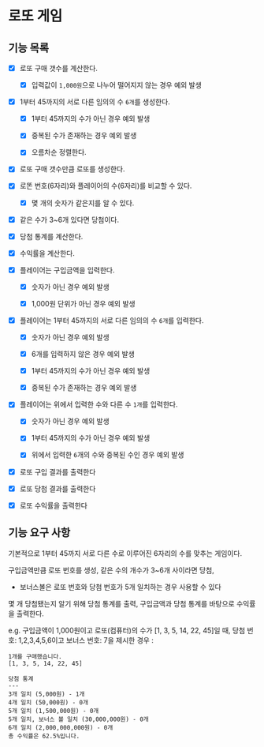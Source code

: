 # 로또 게임

## 기능 목록
- [x] 로또 구매 갯수를 계산한다.
    - [x] 입력값이 `1,000원`으로 나누어 떨어지지 않는 경우 예외 발생


- [x] 1부터 45까지의 서로 다른 임의의 수 `6개`를 생성한다.
    - [x] 1부터 45까지의 수가 아닌 경우 예외 발생
    - [x] 중복된 수가 존재하는 경우 예외 발생
    - [x] 오름차순 정렬한다.


- [x] 로또 구매 갯수만큼 로또를 생성한다.


- [x] 로똔 번호(6자리)와 플레이어의 수(6자리)를 비교할 수 있다.
  - [x] 몇 개의 숫자가 같은지를 알 수 있다.


- [x] 같은 수가 3~6개 있다면 당첨이다.


- [x] 당첨 통계를 계산한다.


- [x] 수익률을 계산한다.


- [x] 플레이어는 구입금액을 입력한다.
  - [x] 숫자가 아닌 경우 예외 발생
  - [x] 1,000원 단위가 아닌 경우 예외 발생
  

- [x] 플레이어는 1부터 45까지의 서로 다른 임의의 수 `6개`를 입력한다.
    - [x] 숫자가 아닌 경우 예외 발생
    - [x] 6개를 입력하지 않은 경우 예외 발생
    - [x] 1부터 45까지의 수가 아닌 경우 예외 발생
    - [x] 중복된 수가 존재하는 경우 예외 발생


- [x] 플레이어는 위에서 입력한 수와 다른 수 `1개`를 입력한다.
    - [x] 숫자가 아닌 경우 예외 발생
    - [x] 1부터 45까지의 수가 아닌 경우 예외 발생
    - [x] 위에서 입력한 `6`개의 수와 중복된 수인 경우 예외 발생


- [x] 로또 구입 결과를 출력한다


- [x] 로또 당첨 결과를 출력한다


- [x] 로또 수익률을 출력한다


## 기능 요구 사항

기본적으로 1부터 45까지 서로 다른 수로 이루어진 6자리의 수를 맞추는 게임이다.

구입금액만큼 로또 번호를 생성,
같은 수의 개수가 3~6개 사이라면 당첨,
- 보너스볼은 로또 번호와 당첨 번호가 5개 일치하는 경우 사용할 수 있다

몇 개 당첨됐는지 알기 위해 당첨 통계를 출력, 구입금액과 당첨 통계를 바탕으로 수익률을 출력한다.

e.g. 구입금액이 1,000원이고 로또(컴퓨터)의 수가 [1, 3, 5, 14, 22, 45]일 때,
당첨 번호: 1,2,3,4,5,6이고 보너스 번호: 7을 제시한 경우 :
```
1개를 구매했습니다.
[1, 3, 5, 14, 22, 45]

당첨 통계
---
3개 일치 (5,000원) - 1개
4개 일치 (50,000원) - 0개
5개 일치 (1,500,000원) - 0개
5개 일치, 보너스 볼 일치 (30,000,000원) - 0개
6개 일치 (2,000,000,000원) - 0개
총 수익률은 62.5%입니다.
```